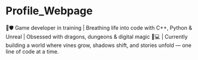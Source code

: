 # Profile_Webpage
🌿🛡️ Game developer in training | Breathing life into code with C++, Python &amp; Unreal | Obsessed with dragons, dungeons &amp; digital magic 🐉💻 | Currently building a world where vines grow, shadows shift, and stories unfold — one line of code at a time.
